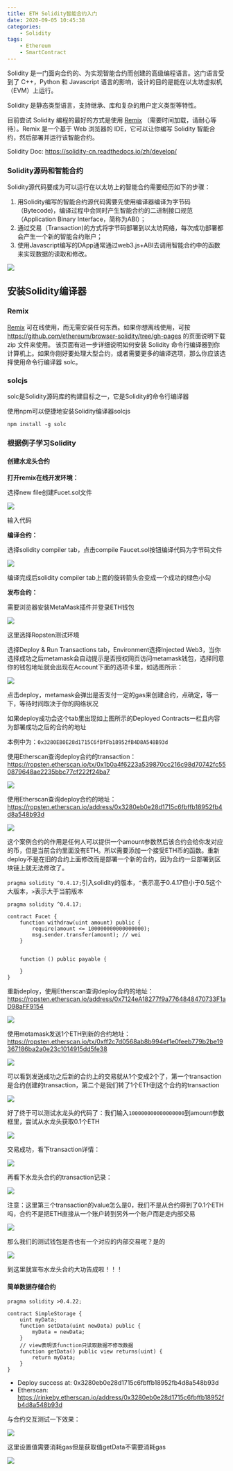 ```yaml
---
title: ETH Solidity智能合约入门
date: 2020-09-05 10:45:38
categories:
    - Solidity
tags: 
    - Ethereum
    - SmartContract
---
```


Solidity 是一门面向合约的、为实现智能合约而创建的高级编程语言。这门语言受到了 C++，Python 和 Javascript 语言的影响，设计的目的是能在以太坊虚拟机（EVM）上运行。

Solidity 是静态类型语言，支持继承、库和复杂的用户定义类型等特性。

目前尝试 Solidity 编程的最好的方式是使用 [Remix](https://remix.ethereum.org/) （需要时间加载，请耐心等待）。Remix 是一个基于 Web 浏览器的 IDE，它可以让你编写 Solidity 智能合约，然后部署并运行该智能合约。

Solidity Doc: https://solidity-cn.readthedocs.io/zh/develop/

### Solidity源码和智能合约

Solidity源代码要成为可以运行在以太坊上的智能合约需要经历如下的步骤：
1. 用Solidity编写的智能合约源代码需要先使用编译器编译为字节码（Bytecode)，编译过程中会同时产生智能合约的二进制接口规范（Application Binary Interface，简称为ABl）；
2. 通过交易（Transaction)的方式将字节码部署到以太坊网络，每次成功部署都会产生一个新的智能合约账户；
3. 使用Javascript编写的DApp通常通过web3.js+ABI去调用智能合约中的函数来实现数据的读取和修改。

<img src="./slidity编译流程.png">

## 安装Solidity编译器

### Remix

[Remix](https://remix.ethereum.org/) 可在线使用，而无需安装任何东西。如果你想离线使用，可按 https://github.com/ethereum/browser-solidity/tree/gh-pages 的页面说明下载 zip 文件来使用。 该页面有进一步详细说明如何安装 Solidity 命令行编译器到你计算机上。如果你刚好要处理大型合约，或者需要更多的编译选项，那么你应该选择使用命令行编译器 solc。

### solcjs

solc是Solidity源码库的构建目标之一，它是Solidity的命令行编译器

使用npm可以便捷地安装Solidity编译器solcjs

```
npm install -g solc
```

### 根据例子学习Solidity

#### 创建水龙头合约

**打开remix在线开发环境：**

选择new file创建Fucet.sol文件

<img src="./20200905105632.png">

输入代码

**编译合约：**

选择solidity compiler tab，点击compile Faucet.sol按钮编译代码为字节码文件

<img src="./20200905105759.png">

编译完成后solidity compiler tab上面的旋转箭头会变成一个成功的绿色小勾

**发布合约：**

需要浏览器安装MetaMask插件并登录ETH钱包
 
<img src="./20200905110105.png">

这里选择Ropsten测试环境

选择Deploy & Run Transactions tab，Environment选择Injected Web3，当你选择成功之后metamask会自动提示是否授权网页访问metamask钱包，选择同意你的钱包地址就会出现在Account下面的选项卡里，如选图所示：

<img src="./20200905110222.png">

点击deploy，metamask会弹出是否支付一定的gas来创建合约，点确定，等一下，等待时间取决于你的网络状况

如果deploy成功会这个tab里出现如上图所示的Deployed Contracts一栏且内容为部署成功之后的合约的地址

本例中为：`0x3280EB0E28d1715C6fBfFb18952fB4D8A548B93d`

使用Etherscan查询deploy合约的transaction：https://ropsten.etherscan.io/tx/0x1b0a4f6223a539870cc216c98d70742fc550879648ae2235bbc77cf222f24ba7

<img src="./20200905110829.png">

使用Etherscan查询deploy合约的地址：https://ropsten.etherscan.io/address/0x3280eb0e28d1715c6fbffb18952fb4d8a548b93d

<img src="./20200905110903.png">

这个案例合约的作用是任何人可以提供一个amount参数然后该合约会给你发对应的币，但是当前合约里面没有ETH。所以需要添加一个接受ETH币的函数。重新deploy不是在旧的合约上面修改而是部署一个新的合约，因为合约一旦部署到区块链上就无法修改了。

`pragma solidity ^0.4.17;`引入solidity的版本，`^`表示高于0.4.17但小于0.5这个大版本，`>`表示大于当前版本

```solidity
pragma solidity ^0.4.17;

contract Fucet {
    function withdraw(uint amount) public {
        require(amount <= 100000000000000000);
        msg.sender.transfer(amount); // wei
    }
    
    
    function () public payable {
        
    }
}
```

重新deploy，使用Etherscan查询deploy合约的地址：https://ropsten.etherscan.io/address/0x7124eA18277f9a7764848470733F1aD98aFF9154

<img src="./20200905150141.png">

使用metamask发送1个ETH到新的合约地址：https://ropsten.etherscan.io/tx/0xff2c7d0568ab8b994ef1e0feeb779b2be19367186ba2a0e23c1014915dd5fe38

<img src="./20200905150231.png">

可以看到发送成功之后新的合约上的交易就从1个变成2个了，第一个transaction是合约创建的transaction，第二个是我们转了1个ETH到这个合约的transaction

<img src="./20200905150317.png">

好了终于可以测试水龙头的代码了：我们输入`100000000000000000`到amount参数框里，尝试从水龙头获取0.1个ETH

<img src="./20200905150523.png">

交易成功，看下transaction详情：

<img src="./20200905151148.png">

再看下水龙头合约的transaction记录：

<img src="./20200905150857.png">

注意：这里第三个transaction的value怎么是0，我们不是从合约得到了0.1个ETH吗，合约不是把ETH直接从一个账户转到另外一个账户而是走内部交易

<img src="./20200905151804.png">

那么我们的测试钱包是否也有一个对应的内部交易呢？是的

<img src="./20200905152006.png">

到这里就宣布水龙头合约大功告成啦！！！

#### 简单数据存储合约

```sol
pragma solidity >0.4.22;

contract SimpleStorage {
    uint myData;
    function setData(uint newData) public {
        myData = newData;
    }
    // view表明该function只读取数据不修改数据
    function getData() public view returns(uint) {
        return myData;
    }
}

```

- Deploy success at: 0x3280eb0e28d1715c6fbffb18952fb4d8a548b93d
- Etherscan: https://rinkeby.etherscan.io/address/0x3280eb0e28d1715c6fbffb18952fb4d8a548b93d

与合约交互测试一下效果：

<img src="./20200916113754.png">

这里设置值需要消耗gas但是获取值getData不需要消耗gas

<img src="./202009161137.png">


